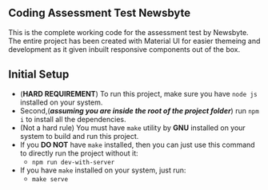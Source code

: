 ## Coding Assessment Test Newsbyte

This is the complete working code for the assessment test by Newsbyte.
The entire project has been created with Material UI for easier themeing and development as it given inbuilt responsive components out of the box.

## Initial Setup
  - (**HARD REQUIREMENT**) To run this project, make sure you have ```node js``` installed on your system.
  - Second,(***assuming you are inside the root of the project folder***) run ```npm i``` to install all the dependencies.
  - (Not a hard rule) You must have ```make``` utility by **GNU** installed on your system to build and run this project.
  - If you **DO NOT** have ```make``` installed, then you can just use this command to directly run the project without it:
      - ```npm run dev-with-server```
  - If you have ```make``` installed on your system, just run:
    -  ```make serve```
